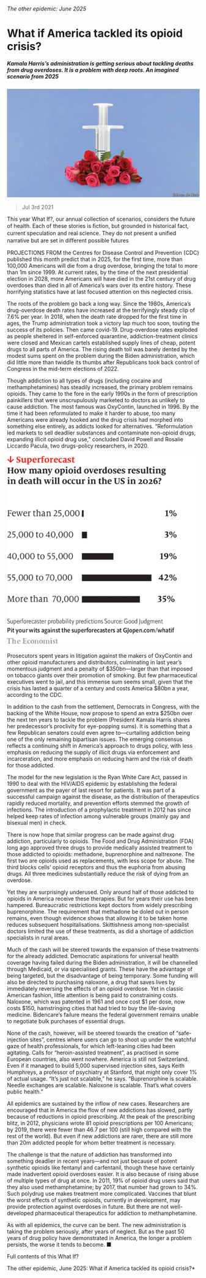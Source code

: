 ###### The other epidemic: June 2025

# What if America tackled its opioid crisis? 

##### Kamala Harris’s administration is getting serious about tackling deaths from drug overdoses. It is a problem with deep roots. An imagined scenario from 2025 

![image](images/20210703_wid003.jpg) 

> Jul 3rd 2021 

 This year What If?, our annual collection of scenarios, considers the future of health. Each of these stories is ﬁction, but grounded in historical fact, current speculation and real science. They do not present a uniﬁed narrative but are set in diﬀerent possible futures

PROJECTIONS FROM the Centres for Disease Control and Prevention (CDC) published this month predict that in 2025, for the first time, more than 100,000 Americans will die from a drug overdose, bringing the total to more than 1m since 1999. At current rates, by the time of the next presidential election in 2028, more Americans will have died in the 21st century of drug overdoses than died in all of America’s wars over its entire history. These horrifying statistics have at last focused attention on this neglected crisis.

The roots of the problem go back a long way. Since the 1980s, America’s drug-overdose death rates have increased at the terrifyingly steady clip of 7.6% per year. In 2018, when the death rate dropped for the first time in ages, the Trump administration took a victory lap much too soon, touting the success of its policies. Then came covid-19. Drug-overdose rates exploded as people sheltered in self-enforced quarantine, addiction-treatment clinics were closed and Mexican cartels established supply lines of cheap, potent drugs to all parts of America. The rising death toll was barely dented by the modest sums spent on the problem during the Biden administration, which did little more than twiddle its thumbs after Republicans took back control of Congress in the mid-term elections of 2022.


Though addiction to all types of drugs (including cocaine and methamphetamines) has steadily increased, the primary problem remains opioids. They came to the fore in the early 1990s in the form of prescription painkillers that were unscrupulously marketed to doctors as unlikely to cause addiction. The most famous was OxyContin, launched in 1996. By the time it had been reformulated to make it harder to abuse, too many Americans were already hooked and the drug crisis had morphed into something else entirely, as addicts looked for alternatives. “Reformulation led markets to sell deadlier substances and contaminate non-opioid drugs, expanding illicit opioid drug use,” concluded David Powell and Rosalie Liccardo Pacula, two drugs-policy researchers, in 2020.

![image](images/20210703_wic002.png) 


Prosecutors spent years in litigation against the makers of OxyContin and other opioid manufacturers and distributors, culminating in last year’s momentous judgment and a penalty of $350bn—larger than that imposed on tobacco giants over their promotion of smoking. But few pharmaceutical executives went to jail, and this immense sum seems small, given that the crisis has lasted a quarter of a century and costs America $80bn a year, according to the CDC.

In addition to the cash from the settlement, Democrats in Congress, with the backing of the White House, now propose to spend an extra $250bn over the next ten years to tackle the problem (President Kamala Harris shares her predecessor’s proclivity for eye-popping sums). It is something that a few Republican senators could even agree to—curtailing addiction being one of the only remaining bipartisan issues. The emerging consensus reflects a continuing shift in America’s approach to drugs policy, with less emphasis on reducing the supply of illicit drugs via enforcement and incarceration, and more emphasis on reducing harm and the risk of death for those addicted.

The model for the new legislation is the Ryan White Care Act, passed in 1990 to deal with the HIV/AIDS epidemic by establishing the federal government as the payer of last resort for patients. It was part of a successful campaign against the disease, as the distribution of therapeutics rapidly reduced mortality, and prevention efforts stemmed the growth of infections. The introduction of a prophylactic treatment in 2012 has since helped keep rates of infection among vulnerable groups (mainly gay and bisexual men) in check.

There is now hope that similar progress can be made against drug addiction, particularly to opioids. The Food and Drug Administration (FDA) long ago approved three drugs to provide medically assisted treatment to those addicted to opioids: methadone, buprenorphine and naltrexone. The first two are opioids used as replacements, with less scope for abuse. The third blocks cells’ opioid receptors and thus the euphoria from abusing drugs. All three medicines substantially reduce the risk of dying from an overdose.

Yet they are surprisingly underused. Only around half of those addicted to opioids in America receive these therapies. But for years their use has been hampered. Bureaucratic restrictions kept doctors from widely prescribing buprenorphine. The requirement that methadone be doled out in person remains, even though evidence shows that allowing it to be taken home reduces subsequent hospitalisations. Skittishness among non-specialist doctors limited the use of these treatments, as did a shortage of addiction specialists in rural areas.

Much of the cash will be steered towards the expansion of these treatments for the already addicted. Democratic aspirations for universal health coverage having failed during the Biden administration, it will be channelled through Medicaid, or via specialised grants. These have the advantage of being targeted, but the disadvantage of being temporary. Some funding will also be directed to purchasing naloxone, a drug that saves lives by immediately reversing the effects of an opioid overdose. Yet in classic American fashion, little attention is being paid to constraining costs. Naloxone, which was patented in 1961 and once cost $1 per dose, now costs $150, hamstringing cities that had tried to buy the life-saving medicine. Bidencare’s failure means the federal government remains unable to negotiate bulk purchases of essential drugs.

None of the cash, however, will be steered towards the creation of “safe-injection sites”, centres where users can go to shoot up under the watchful gaze of health professionals, for which left-leaning cities had been agitating. Calls for “heroin-assisted treatment”, as practised in some European countries, also went nowhere. America is still not Switzerland. Even if it managed to build 5,000 supervised injection sites, says Keith Humphreys, a professor of psychiatry at Stanford, that might only cover 1% of actual usage. “It’s just not scalable,” he says. “Buprenorphine is scalable. Needle exchanges are scalable. Naloxone is scalable. That’s what covers public health.”

All epidemics are sustained by the inflow of new cases. Researchers are encouraged that in America the flow of new addictions has slowed, partly because of reductions in opioid prescribing. At the peak of the prescribing blitz, in 2012, physicians wrote 81 opioid prescriptions per 100 Americans; by 2019, there were fewer than 46.7 per 100 (still high compared with the rest of the world). But even if new addictions are rarer, there are still more than 20m addicted people for whom better treatment is necessary.

The challenge is that the nature of addiction has transformed into something deadlier in recent years—and not just because of potent synthetic opioids like fentanyl and carfentanil, though these have certainly made inadvertent opioid overdoses easier. It is also because of rising abuse of multiple types of drug at once. In 2011, 19% of opioid drug users said that they also used methamphetamine; by 2017, that number had grown to 34%. Such polydrug use makes treatment more complicated. Vaccines that blunt the worst effects of synthetic opioids, currently in development, may provide protection against overdoses in future. But there are not well-developed pharmaceutical therapeutics for addiction to methamphetamine.

As with all epidemics, the curve can be bent. The new administration is taking the problem seriously, after years of neglect. But as the past 50 years of drug policy have demonstrated in America, the longer a problem persists, the worse it tends to become. ■

Full contents of this What If?


The other epidemic, June 2025: What if America tackled its opioid crisis?*








